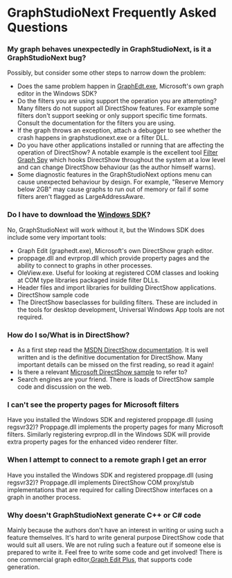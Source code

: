 # GraphStudioNext Frequently Asked Questions


### My graph behaves unexpectedly in GraphStudioNext, is it a GraphStudioNext bug?
Possibly, but consider some other steps to narrow down the problem:
* Does the same problem happen in [GraphEdt.exe](https://msdn.microsoft.com/en-us/library/windows/desktop/dd407274(v=vs.85).aspx), Microsoft's own graph editor in the Windows SDK?
* Do the filters you are using support the operation you are attempting? Many filters do not support all DirectShow features. For example some filters don't support seeking or only support specific time formats. Consult the documentation for the filters you are using.
* If the graph throws an exception, attach a debugger to see whether the crash happens in graphstudionext.exe or a filter DLL.
* Do you have other applications installed or running that are affecting the operation of DirectShow? A notable example is the excellent tool [Filter Graph Spy](http://alax.info/blog/777) which hooks DirectShow throughout the system at a low level and can change DirectShow behaviour (as the author himself warns).
* Some diagnostic features in the GraphStudioNext options menu can cause unexpected behaviour by design. For example, "Reserve Memory below 2GB" may cause graphs to run out of memory or fail if some filters aren't flagged as LargeAddressAware.

### Do I have to download the [Windows SDK](https://developer.microsoft.com/en-us/windows/downloads/windows-10-sdk)?
No, GraphStudioNext will work without it, but the Windows SDK does include some very important tools:
* Graph Edit (graphedt.exe), Microsoft's own DirectShow graph editor.
* proppage.dll and evrprop.dll which provide property pages and the ability to connect to graphs in other processes.
* OleView.exe. Useful for looking at registered COM classes and looking at COM type libraries packaged inside filter DLLs.
* Header files and import libraries for building DirectShow applications. 
* DirectShow sample code
* The DirectShow baseclasses for building filters.
These are included in the tools for desktop development, Universal Windows App tools are not required.

### How do I so/What is <X> in DirectShow?
* As a first step read the [MSDN DirectShow documentation](https://msdn.microsoft.com/en-us/library/windows/desktop/dd375454(v=vs.85).aspx). It is well written and is the definitive documentation for DirectShow. Many important details can be missed on the first reading, so read it again!
* Is there a relevant [Microsoft DirectShow sample](https://msdn.microsoft.com/en-us/library/windows/desktop/dd375468(v=vs.85).aspx) to refer to?
* Search engines are your friend. There is loads of DirectShow sample code and discussion on the web.

### I can't see the property pages for Microsoft filters
Have you installed the Windows SDK and registered proppage.dll (using regsvr32)? Proppage.dll implements the property pages for many Microsoft filters. Similarly registering evrprop.dll in the Windows SDK will provide extra property pages for the enhanced video renderer filter.

### When I attempt to connect to a remote graph I get an error
Have you installed the Windows SDK and registered proppage.dll (using regsvr32)? Proppage.dll implements DirectShow COM proxy/stub implementations that are required for calling DirectShow interfaces on a graph in another process.

### Why doesn't GraphStudioNext generate C++ or C# code
Mainly because the authors don't have an interest in writing or using such a feature themselves. It's hard to write general purpose DirectShow code that would suit all users. We are not ruling such a feature out if someone else is prepared to write it. Feel free to write some code and get involved! There is one commercial graph editor,[Graph Edit Plus](http://www.infognition.com/GraphEditPlus/), that supports code generation.
